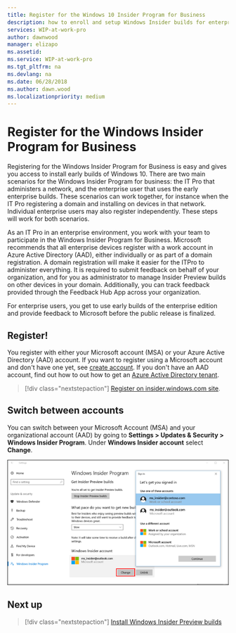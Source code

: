 ```yaml
---
title: Register for the Windows 10 Insider Program for Business
description: how to enroll and setup Windows Insider builds for enterprise client devices.
services: WIP-at-work-pro
author: dawnwood
manager: elizapo
ms.assetid: 
ms.service: WIP-at-work-pro
ms.tgt_pltfrm: na
ms.devlang: na
ms.date: 06/28/2018
ms.author: dawn.wood
ms.localizationpriority: medium
---
```


# Register for the Windows Insider Program for Business
Registering for the Windows Insider Program for Business is easy and gives you access to install early builds of Windows 10. There are two main scenarios for the Windows Insider Program for business: the IT Pro that administers a network, and the enterprise user that uses the early enterprise builds. These scenarios can work together, for instance when the IT Pro registering a domain and installing on devices in that network. Individual enterprise users may also register independently. These steps will work for both scenarios. 

As an IT Pro in an enterprise environment, you work with your team to participate in the Windows Insider Program for Business. Microsoft recommends that all enterprise devices register with a work account in Azure Active Directory (AAD), either individually or as part of a domain registration. A domain registration will make it easier for the ITPro to administer everything. It is required to submit feedback on behalf of your organization, and for you as administrator to manage Insider Preview builds on other devices in your domain. Additionally, you can track feedback provided through the Feedback Hub App across your organization.

For enterprise users, you get to use early builds of the enterprise edition and provide feedback to Microsoft before the public release is finalized. 

## Register!
You register with either your Microsoft account (MSA) or your Azure Active Directory (AAD) account. If you want to register using a Microsoft account and don't have one yet, see [create account](https://signup.live.com/). If you don't have an AAD account, find out how to out how to get an [Azure Active Directory tenant](https://docs.microsoft.com/azure/active-directory/develop/active-directory-howto-tenant). 

> [!div class="nextstepaction"]
> [Register on insider.windows.com site](https://insider.windows.com/en-us/register/). 

## Switch between accounts
You can switch between your Microsoft Account (MSA) and your organizational account (AAD) by going to <b>Settings > Updates & Security > Windows Insider Program</b>. Under <b>Windows Insider account</b> select <b>Change</b>.

![alt text](images/waas-wipfb-change-user.png "switch between accounts")

## Next up
> [!div class="nextstepaction"]
> [Install Windows Insider Preview builds](wip-4-biz-install.md)




